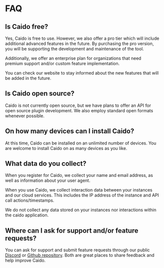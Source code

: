 # FAQ

## Is Caido free?

Yes, Caido is free to use. However, we also offer a pro tier which will include additional advanced features in the future. By purchasing the pro version, you will be supporting the development and maintenance of the tool.

Additionally, we offer an enterprise plan for organizations that need premium support and/or custom feature implementation.

You can check our website to stay informed about the new features that will be added in the future.

## Is Caido open source?

Caido is not currently open source, but we have plans to offer an API for open source plugin development. We also employ standard open formats whenever possible.

## On how many devices can I install Caido?

At this time, Caido can be installed on an unlimited number of devices. You are welcome to install Caido on as many devices as you like.

## What data do you collect?

When you register for Caido, we collect your name and email address, as well as information about your user agent.

When you use Caido, we collect interaction data between your instances and our cloud services. This includes the IP address of the instance and API call actions/timestamps.

We do not collect any data stored on your instances nor interactions within the caido application.

## Where can I ask for support and/or feature requests?

You can ask for support and submit feature requests through our public <a href="https://links.caido.io/www-discord" target="_blank">Discord</a> or <a href="https://links.caido.io/www-github-issues" target="_blank">Github repository</a>. Both are great places to share feedback and help improve Caido.
